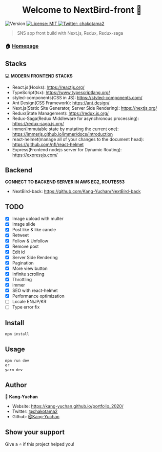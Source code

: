 <h1 align="center">Welcome to NextBird-front 👋</h1>
<p>
  <img alt="Version" src="https://img.shields.io/badge/version-1.0.0-blue.svg?cacheSeconds=2592000" />
  <a href="#" target="_blank">
    <img alt="License: MIT" src="https://img.shields.io/badge/License-MIT-yellow.svg" />
  </a>
  <a href="https://twitter.com/chakotama2" target="_blank">
    <img alt="Twitter: chakotama2" src="https://img.shields.io/twitter/follow/chakotama2.svg?style=social" />
  </a>
</p>

> SNS app front build with Next.js, Redux, Redux-saga

### 🏠 [Homepage](http://nextbird.site)

## Stacks

💻 **MODERN FRONTEND STACKS**

* React.js(Hooks): https://reactjs.org/
* TypeScript(tsx): https://www.typescriptlang.org/
* styled-components(CSS in JS): https://styled-components.com/
* Ant Design(CSS Framework): https://ant.design/
* Next.js(Static Site Generator, Server Side Rendering): https://nextjs.org/
* Redux(State Management): https://redux.js.org/
* Redux-Saga(Redux Middleware for asynchronous processing): https://redux-saga.js.org/
* immer(immutable state by mutating the current one): https://immerjs.github.io/immer/docs/introduction
* react-helmet(manage all of your changes to the document head): https://github.com/nfl/react-helmet
* Express(Frontend nodejs server for Dynamic Routing): https://expressjs.com/

## Backend

**CONNECT TO BACKEND SERVER IN AWS EC2, ROUTES53**

* NextBird-back: https://github.com/Kang-Yuchan/NextBird-back

## TODO

- [x] Image upload with multer
- [x] Image slide
- [x] Post like & like cancle
- [x] Retweet
- [x] Follow & Unfollow
- [x] Remove post
- [x] Edit id
- [x] Server Side Rendering
- [x] Pagination
- [x] More view button
- [x] Infinite scrolling
- [x] Throttling
- [x] immer
- [x] SEO with react-helmet
- [x] Performance optimization
- [ ] Locale EN/JP/KR
- [ ] Type error fix

## Install

```sh
npm install
```

## Usage

```sh
npm run dev
or
yarn dev
```

## Author

👤 **Kang-Yuchan**

* Website: https://kang-yuchan.github.io/portfolio_2020/
* Twitter: [@chakotama2](https://twitter.com/chakotama2)
* Github: [@Kang-Yuchan](https://github.com/Kang-Yuchan)

## Show your support

Give a ⭐️ if this project helped you!
